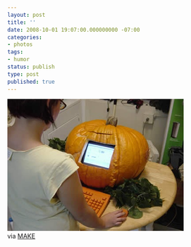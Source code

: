 ```yaml
---
layout: post
title: ''
date: 2008-10-01 19:07:00.000000000 -07:00
categories:
- photos
tags:
- humor
status: publish
type: post
published: true
---
```

<div class="figure">
<img src="/assets/F0ca4HZtJejvl9owGqTUfvtCo1_400.jpg" alt="" />
		        </div>
		via <a href="http://blog.makezine.com/archive/2006/10/pumpkin_compute.html">MAKE</a>
